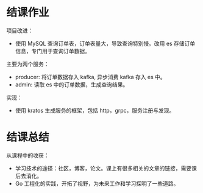 # 结课作业
项目改进：
- 使用 MySQL 查询订单表，订单表量大，导致查询特别慢。改用 es 存储订单信息，专门用于查询订单数据。

主要为两个服务：
- producer: 将订单数据存入 kafka, 异步消费 kafka 存入 es 中。
- admin: 读取 es 中的订单数据，生成查询结果。

实现：
- 使用 kratos 生成服务的框架，包括 http，grpc，服务注册与发现。

# 结课总结
从课程中的收获：
- 学习技术的途径：社区，博客，论文。课上有很多相关的文章的链接，需要课后去消化。
- Go 工程化的实践，开拓了视野，为未来工作和学习探明了一些道路。